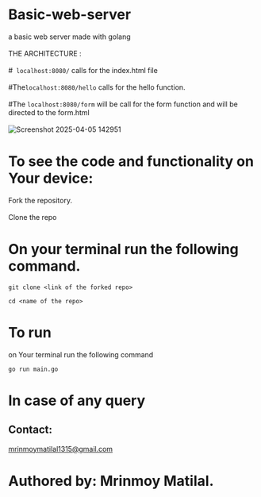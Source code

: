 # Basic-web-server
a basic web server made with golang
<br></br>
THE ARCHITECTURE :
<br></br>
#``` localhost:8080/``` calls for the index.html file
<br></br>
#The```localhost:8080/hello``` calls for the hello function.
<br></br>
#The ```localhost:8080/form``` will be call for the form function and will be directed to the form.html
<br></br>
![Screenshot 2025-04-05 142951](https://github.com/user-attachments/assets/a9121c2b-dd2f-482f-b62b-80d02a06c5d5)
# To see the code and functionality on Your device:
Fork the repository.
<br></br>
Clone the repo
# On your terminal run the following command.
```
git clone <link of the forked repo>

cd <name of the repo>
```
# To run 
on Your terminal run the following command
```
go run main.go
```
# In case of any query
## Contact:
mrinmoymatilal1315@gmail.com
# Authored by: Mrinmoy Matilal.



